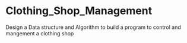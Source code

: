 # Clothing_Shop_Management
Design a Data structure and Algorithm to build a program to control and mangement a clothing shop
